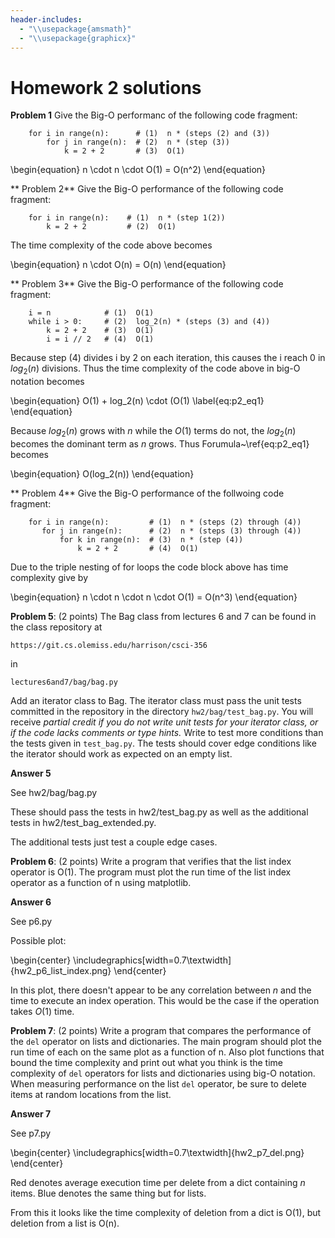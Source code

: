 ```yaml
---
header-includes:
  - "\\usepackage{amsmath}"
  - "\\usepackage{graphicx}"
---
```


# Homework 2 solutions

<!--
These solutions are written in markdown using latex for math.  markdown is 
meant to be readable as text, but it doesn't handle math well.  latex provides the
best math editing environment I know, and pandoc can convert the markdown
into beautiful pdf using latex to render the math.

If I were writing a paper for publication, I would use latex directly
for everything, but I would not use it in a programming class, because markdown 
is recognized by many development tools including gitlab, github, and pycharm.

So that you don't have to figure out how to use pandoc, I committed the pdf file
directly into our class git repository.  git can store non-code, but git 
will not try to merge changes to such files.  Although I put the pdf in 
git, I only place non-code into git repositories sparingly.
-->

**Problem 1** Give the Big-O performanc of the following code fragment:

```
    for i in range(n):      # (1)  n * (steps (2) and (3))
        for j in range(n):  # (2)  n * (step (3))
            k = 2 + 2       # (3)  O(1)
```

\begin{equation}
  n \cdot n \cdot O(1) = O(n^2)
\end{equation}

** Problem 2** Give the Big-O performance of the following code fragment:

```
    for i in range(n):    # (1)  n * (step 1(2))
        k = 2 + 2         # (2)  O(1)
```

The time complexity of the code above becomes

\begin{equation}
  n \cdot O(n) = O(n)
\end{equation}

** Problem 3** Give the Big-O performance of the following code fragment:

```
    i = n            # (1)  O(1)
    while i > 0:     # (2)  log_2(n) * (steps (3) and (4))
        k = 2 + 2    # (3)  O(1)
        i = i // 2   # (4)  O(1)
```

Because step (4) divides i by 2 on each iteration, this causes
the i reach 0 in $log_2(n)$ divisions.  Thus the time complexity
of the code above in big-O notation becomes

\begin{equation}
   O(1) + log_2(n) \cdot (O(1)    \label{eq:p2_eq1}
\end{equation}

Because $log_2(n)$ grows with $n$ while the $O(1)$ terms do not, 
the $log_2(n)$ becomes the dominant term as $n$ grows.  Thus
Forumula~\ref{eq:p2_eq1} becomes

\begin{equation}
  O(log_2(n))
\end{equation}

** Problem 4** Give the Big-O performance of the follwoing code fragment:

```
    for i in range(n):         # (1)  n * (steps (2) through (4))
       for j in range(n):      # (2)  n * (steps (3) through (4))
           for k in range(n):  # (3)  n * (step (4))
               k = 2 + 2       # (4)  O(1)  
```

Due to the triple nesting of for loops the code block above has time
complexity give by 

\begin{equation}
  n \cdot n \cdot n \cdot O(1) = O(n^3)
\end{equation}


**Problem 5**: (2 points) The Bag class from lectures 6 and 7 can be
found in the class repository at

    https://git.cs.olemiss.edu/harrison/csci-356

in

    lectures6and7/bag/bag.py
    
Add an iterator class to Bag.  The iterator class must pass the unit
tests committed in the repository in the directory
`hw2/bag/test_bag.py`.  You will receive *partial credit if you do not
write unit tests for your iterator class, or if the code lacks comments
or type hints.*  Write to test more conditions than the tests given
in `test_bag.py`.  The tests should cover edge conditions like the 
iterator should work as expected on an empty list.

**Answer 5**

See hw2/bag/bag.py

These should pass the tests in hw2/test_bag.py as well as the
additional tests in hw2/test_bag_extended.py.

The additional tests just test a couple edge cases.


**Problem 6**: (2 points) Write a program that verifies that the list
index operator is O(1).  The program must plot the run time of the
list index operator as a function of n using matplotlib.

**Answer 6**

See p6.py

Possible plot:

\begin{center}
\includegraphics[width=0.7\textwidth]{hw2_p6_list_index.png}
\end{center}

In this plot, there doesn't appear to be any correlation between $n$ and 
the time to execute an index operation.   This would be the case
if the operation takes $O(1)$ time.


**Problem 7**: (2 points) Write a program that compares the performance of the
`del` operator on lists and dictionaries.  The main program should plot
the run time of each on the same plot as a function of n.  Also plot
functions that bound the time complexity and print out what you think
is the time complexity of `del` operators for lists and dictionaries
using big-O notation.  When measuring performance on the list `del`
operator, be sure to delete items at random locations from the list.

**Answer 7**

See p7.py

\begin{center}
\includegraphics[width=0.7\textwidth]{hw2_p7_del.png}
\end{center}

Red denotes average execution time per delete from a dict containing
$n$ items.  Blue denotes the same thing but for lists.

From this it looks like the time complexity of deletion from a dict is
O(1), but deletion from a list is O(n).
